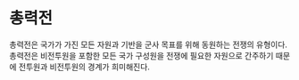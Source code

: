 # 총력전

총력전은 국가가 가진 모든 자원과 기반을 군사 목표를 위해 동원하는 전쟁의 유형이다. 총력전은 비전투원을 포함한 모든 국가 구성원을 전쟁에 필요한 자원으로 간주하기 때문에 전투원과 비전투원의 경계가 희미해진다.
